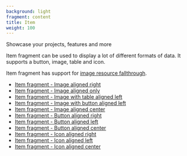 ```yaml
---
background: light
fragment: content
title: Item
weight: 100
---
```


Showcase your projects, features and more

<!--more-->

Item fragment can be used to display a lot of different formats of data. It
supports a button, image, table and icon.

Item fragment has support for [image resource
fallthrough](https://github.com/okkur/syna/blob/master/docs/README.md#image-resource-fallthrough).

- [Item fragment - Image aligned right](#item_image-right)
- [Item fragment - Image aligned only](#item_image-only)
- [Item fragment - Image with table aligned left](#item_image-table-left)
- [Item fragment - Image with button aligned left](#item_image-button-left)
- [Item fragment - Image aligned center](#item_image-center)
- [Item fragment - Button aligned right](#item_button-right)
- [Item fragment - Button aligned left](#item_button-left)
- [Item fragment - Button aligned center](#item_button-center)
- [Item fragment - Icon aligned right](#item_icon-right)
- [Item fragment - Icon aligned left](#item_icon-left)
- [Item fragment - Icon aligned center](#item_icon-center)
